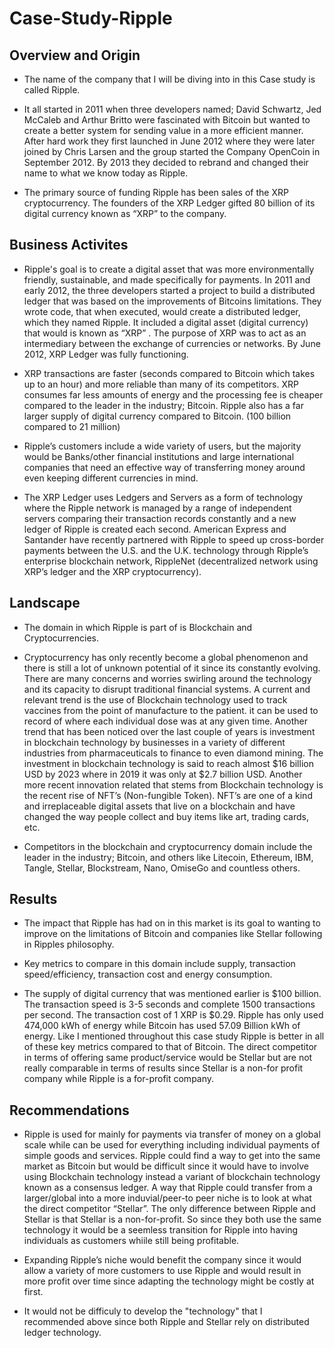 # Case-Study-Ripple

## Overview and Origin

* The name of the company that I will be diving into in this Case study is called Ripple.

* It all started in 2011 when three developers named; David Schwartz, Jed McCaleb and Arthur Britto were fascinated with Bitcoin but wanted to create a better system for sending value in a more efficient manner. After hard work they first launched in June 2012 where they were later joined by Chris Larsen and the group started the Company OpenCoin in September 2012. By 2013 they decided to rebrand and changed their name to what we know today as Ripple. 

* The primary source of funding Ripple has been sales of the XRP cryptocurrency. The founders of the XRP Ledger gifted 80 billion of its digital currency known as “XRP” to the company.

## Business Activites

* Ripple's goal is to create a digital asset that was more environmentally friendly, sustainable, and made specifically for payments.  In 2011 and early 2012, the three developers started a project to build a distributed ledger that was based on the improvements of Bitcoins limitations. They wrote code, that when executed, would create a distributed ledger, which they named Ripple. It included a digital asset (digital currency) that would is known as “XRP” . The purpose of XRP was to act as an intermediary between the exchange of currencies or networks. By June 2012, XRP Ledger was fully functioning.  

* XRP transactions are faster (seconds compared to Bitcoin which takes up to an hour) and more reliable than many of its competitors. XRP consumes far less amounts of energy and the processing fee is cheaper compared to the leader in the industry; Bitcoin. Ripple also has a far larger supply of digital currency compared to Bitcoin. (100 billion compared to 21 million) 

* Ripple’s customers include a wide variety of users, but the majority would be Banks/other financial institutions and large international companies that need an effective way of transferring money around even keeping different currencies in mind.  

* The XRP Ledger uses Ledgers and Servers as a form of technology where the Ripple network is managed by a range of independent servers comparing their transaction records constantly and a new ledger of Ripple is created each second.   American Express and Santander have recently partnered with Ripple to speed up cross-border payments between the U.S. and the U.K. technology through Ripple’s enterprise blockchain network, RippleNet (decentralized network using XRP’s ledger and the XRP cryptocurrency).

## Landscape

* The domain in which Ripple is part of is Blockchain and Cryptocurrencies. 

* Cryptocurrency has only recently become a global phenomenon and there is still a lot of unknown potential of it since its constantly evolving. There are many concerns and worries swirling around the technology and its capacity to disrupt traditional financial systems. A current and relevant trend is the use of Blockchain technology used to track vaccines from the point of manufacture to the patient. it can be used to record of where each individual dose was at any given time. Another trend that has been noticed over the last couple of years is investment in blockchain technology by businesses in a variety of different industries from pharmaceuticals to finance to even diamond mining. The investment in blockchain technology is said to reach almost $16 billion USD by 2023 where in 2019 it was only at $2.7 billion USD. Another more recent innovation related that stems from Blockchain technology is the recent rise of NFT’s (Non-fungible Token). NFT’s are one of a kind and irreplaceable digital assets that live on a blockchain and have changed the way people collect and buy items like art, trading cards, etc. 

* Competitors in the blockchain and cryptocurrency domain include the leader in the industry; Bitcoin, and others like Litecoin, Ethereum, IBM, Tangle, Stellar, Blockstream, Nano, OmiseGo and countless others. 

## Results

* The impact that Ripple has had on in this market is its goal to wanting to improve on the limitations of  Bitcoin and companies like Stellar following in Ripples philosophy. 

* Key metrics to compare in this domain include supply, transaction speed/efficiency, transaction cost and energy consumption.

* The supply of digital currency that was mentioned earlier is $100 billion. The transaction speed is 3-5 seconds and complete 1500 transactions per second. The transaction cost of 1 XRP is $0.29. Ripple has only used 474,000 kWh of energy while Bitcoin has used 57.09 Billion kWh of energy. Like I mentioned throughout this case study Ripple is better in all of these key metrics compared to that of Bitcoin. The direct competitor in terms of offering same product/service would be Stellar but are not really comparable in terms of results since Stellar is a non-for profit company while Ripple is a for-profit company. 

## Recommendations

* Ripple is used for mainly for payments via transfer of money on a global scale while can be used for everything including individual payments of simple goods and services. Ripple could find a way to get into the same market as Bitcoin but would be difficult since it would have to involve using Blockchain technology instead a variant of blockchain technology known as a consensus ledger.  A way that Ripple could transfer from a larger/global into a more induvial/peer-to peer niche is to look at what the direct competitor “Stellar”. The only  difference between Ripple and Stellar is that Stellar is a non-for-profit. So since they both use the same technology it would be a seemless transition for Ripple into having individuals as customers whiile still being profitable.

* Expanding Ripple’s niche would benefit the company since it would allow a variety of more customers to use Ripple and would result in more profit over time since adapting the technology might be costly at first. 

* It would not be difficuly to develop the "technology" that I recommended above  since both Ripple and Stellar rely on distributed ledger technology. 

